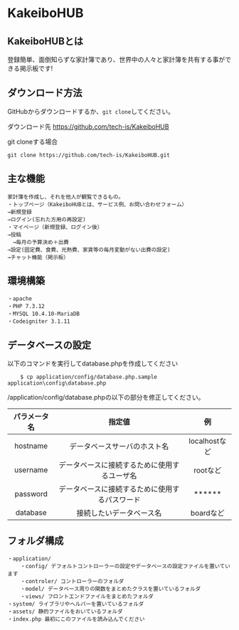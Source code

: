 # KakeiboHUB

## KakeiboHUBとは
登録簡単、面倒知らずな家計簿であり、世界中の人々と家計簿を共有する事ができる掲示板です!

## ダウンロード方法
GitHubからダウンロードするか、```git clone```してください。

ダウンロード先
https://github.com/tech-is/KakeiboHUB

git cloneする場合
```
git clone https://github.com/tech-is/KakeiboHUB.git
```
## 主な機能
```
家計簿を作成し、それを他人が観覧できるもの。
・トップページ（KakeiboHUBとは、サービス例、お問い合わせフォーム）
→新規登録
→ログイン(忘れた方用の再設定)
・マイページ（新規登録、ログイン後）
→投稿
　→毎月の予算決め＋出費
→設定(固定費、食費、光熱費、家賃等の毎月変動がない出費の設定)
→チャット機能（掲示板）
```

## 環境構築
```
・apache  
・PHP 7.3.12  
・MYSQL 10.4.10-MariaDB   
・Codeigniter 3.1.11  
```

## データベースの設定
以下のコマンドを実行してdatabase.phpを作成してください
```
    $ cp application/config/database.php.sample application\config\database.php
```
/application/config/database.phpの以下の部分を修正してください。

| パラメータ名 | 指定値 | 例 |
| :---: | :---: | :---: |
| hostname | データベースサーバのホスト名 | localhostなど |
| username | データベースに接続するために使用するユーザ名 | rootなど |
| password | データベースに接続するために使用するパスワード | ****** |
| database | 接続したいデータベース名 | boardなど |


## フォルダ構成
```
・application/  
    ・config/ デフォルトコントローラーの設定やデータベースの設定ファイルを置いています  
    ・controler/ コントローラーのフォルダ  
    ・model/ データベース周りの関数をまとめたクラスを置いているフォルダ  
    ・views/ フロントエンドファイルをまとめたフォルダ  
・system/ ライブラリやヘルパーを置いているフォルダ  
・assets/ 静的ファイルをおいているフォルダ  
・index.php 最初にこのファイルを読み込んでください  
```

